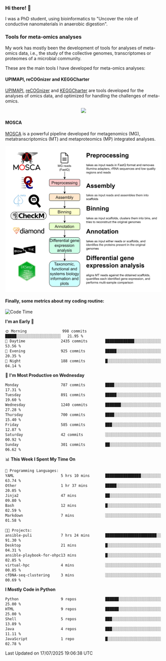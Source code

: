 ### Hi there! 👋

I was a PhD student, using bioinformatics to "Uncover the role of conductive nanomaterials in anaerobic digestion".

### Tools for meta-omics analyses

My work has mostly been the development of tools for analyses of meta-omics data, i.e., the study of the collective genomes, transcriptomes or proteomes of a microbial community.

These are the main tools I have developed for meta-omics analyses:

#### UPIMAPI, reCOGnizer and KEGGCharter

[UPIMAPI](https://github.com/iquasere/UPIMAPI), [reCOGnizer](https://github.com/iquasere/reCOGnizer) and [KEGGCharter](https://github.com/iquasere/KEGGCharter) are tools developed for the analyses of omics data, and optimized for handling the challenges of meta-omics.

<p align="center">
    <img src="assets/annotation_paper.png">
</p>

#### MOSCA

[MOSCA](https://github.com/iquasere/MOSCA) is a powerful pipeline developed for metagenomics (MG), metatranscriptomics (MT) and metaproteomics (MP) integrated analyses.

<p align="center">
    <img src="assets/mosca_workflow.png" align="center" width="700">
</p>


#### Finally, some metrics about my coding routine:

<!--START_SECTION:waka-->
![Code Time](http://img.shields.io/badge/Code%20Time-982%20hrs%2010%20mins-blue)

**I'm an Early 🐤** 

```text
🌞 Morning                998 commits         █████░░░░░░░░░░░░░░░░░░░░   21.95 % 
🌆 Daytime                2435 commits        █████████████░░░░░░░░░░░░   53.56 % 
🌃 Evening                925 commits         █████░░░░░░░░░░░░░░░░░░░░   20.35 % 
🌙 Night                  188 commits         █░░░░░░░░░░░░░░░░░░░░░░░░   04.14 % 
```
📅 **I'm Most Productive on Wednesday** 

```text
Monday                   787 commits         ████░░░░░░░░░░░░░░░░░░░░░   17.31 % 
Tuesday                  891 commits         █████░░░░░░░░░░░░░░░░░░░░   19.60 % 
Wednesday                1240 commits        ███████░░░░░░░░░░░░░░░░░░   27.28 % 
Thursday                 700 commits         ████░░░░░░░░░░░░░░░░░░░░░   15.40 % 
Friday                   585 commits         ███░░░░░░░░░░░░░░░░░░░░░░   12.87 % 
Saturday                 42 commits          ░░░░░░░░░░░░░░░░░░░░░░░░░   00.92 % 
Sunday                   301 commits         ██░░░░░░░░░░░░░░░░░░░░░░░   06.62 % 
```


📊 **This Week I Spent My Time On** 

```text
💬 Programming Languages: 
YAML                     5 hrs 10 mins       ████████████████░░░░░░░░░   63.74 % 
Other                    1 hr 37 mins        █████░░░░░░░░░░░░░░░░░░░░   20.05 % 
Jinja2                   47 mins             ██░░░░░░░░░░░░░░░░░░░░░░░   09.80 % 
Bash                     12 mins             █░░░░░░░░░░░░░░░░░░░░░░░░   02.59 % 
Markdown                 7 mins              ░░░░░░░░░░░░░░░░░░░░░░░░░   01.58 % 

🐱‍💻 Projects: 
ansible-puli             7 hrs 24 mins       ███████████████████████░░   91.30 % 
Desktop                  21 mins             █░░░░░░░░░░░░░░░░░░░░░░░░   04.31 % 
ansible-playbook-for-ohpc13 mins             █░░░░░░░░░░░░░░░░░░░░░░░░   02.85 % 
virtual-hpc              4 mins              ░░░░░░░░░░░░░░░░░░░░░░░░░   00.85 % 
cfDNA-seq-clustering     3 mins              ░░░░░░░░░░░░░░░░░░░░░░░░░   00.69 % 
```

**I Mostly Code in Python** 

```text
Python                   9 repos             ██████░░░░░░░░░░░░░░░░░░░   25.00 % 
HTML                     9 repos             ██████░░░░░░░░░░░░░░░░░░░   25.00 % 
Shell                    5 repos             ███░░░░░░░░░░░░░░░░░░░░░░   13.89 % 
Java                     4 repos             ███░░░░░░░░░░░░░░░░░░░░░░   11.11 % 
JavaScript               1 repo              █░░░░░░░░░░░░░░░░░░░░░░░░   02.78 % 
```




 Last Updated on 17/07/2025 19:06:38 UTC
<!--END_SECTION:waka-->
